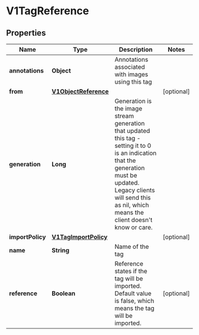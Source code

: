 
# V1TagReference

## Properties
Name | Type | Description | Notes
------------ | ------------- | ------------- | -------------
**annotations** | **Object** | Annotations associated with images using this tag | 
**from** | [**V1ObjectReference**](V1ObjectReference.md) |  |  [optional]
**generation** | **Long** | Generation is the image stream generation that updated this tag - setting it to 0 is an indication that the generation must be updated. Legacy clients will send this as nil, which means the client doesn&#39;t know or care. | 
**importPolicy** | [**V1TagImportPolicy**](V1TagImportPolicy.md) |  |  [optional]
**name** | **String** | Name of the tag | 
**reference** | **Boolean** | Reference states if the tag will be imported. Default value is false, which means the tag will be imported. |  [optional]




